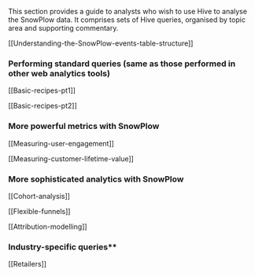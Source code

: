 This section provides a guide to analysts who wish to use Hive to analyse the SnowPlow data. It comprises sets of Hive queries, organised by topic area and supporting commentary.

[[Understanding-the-SnowPlow-events-table-structure]]

### Performing standard queries (same as those performed in other web analytics tools)

[[Basic-recipes-pt1]]

[[Basic-recipes-pt2]]

### More powerful metrics with SnowPlow

[[Measuring-user-engagement]]

[[Measuring-customer-lifetime-value]]

### More sophisticated analytics with SnowPlow

[[Cohort-analysis]]

[[Flexible-funnels]]

[[Attribution-modelling]]

### Industry-specific queries**

[[Retailers]]